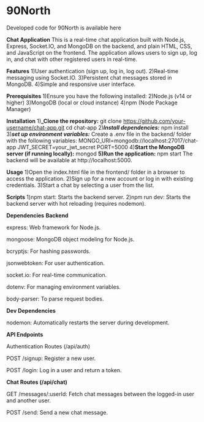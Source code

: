 # 90North
Developed code for 90North is available here

**Chat Application**
This is a real-time chat application built with Node.js, Express, Socket.IO, and MongoDB on the backend, and plain HTML, CSS, and JavaScript on the frontend. The application allows users to sign up, log in, and chat with other registered users in real-time.

**Features**
1)User authentication (sign up, log in, log out).
2)Real-time messaging using Socket.IO.
3)Persistent chat messages stored in MongoDB.
4)Simple and responsive user interface.

**Prerequisites**
1)Ensure you have the following installed:
2)Node.js (v14 or higher)
3)MongoDB (local or cloud instance)
4)npm (Node Package Manager)

**Installation**
1)**_Clone the repository:**
git clone https://github.com/your-username/chat-app.git
cd chat-app
2)**_Install dependencies:_**
npm install
3)_**set up environment variables:**_
Create a .env file in the backend/ folder with the following variables:
MONGO_URI=mongodb://localhost:27017/chat-app
JWT_SECRET=your_jwt_secret
PORT=5000
4)**Start the MongoDB server (if running locally):**
mongod
**5)Run the application:**
npm start
The backend will be available at http://localhost:5000.

**Usage**
1)Open the index.html file in the frontend/ folder in a browser to access the application.
2)Sign up for a new account or log in with existing credentials.
3)Start a chat by selecting a user from the list.

**Scripts**
1)npm start: Starts the backend server.
2)npm run dev: Starts the backend server with hot reloading (requires nodemon).

**Dependencies**
**Backend**

express: Web framework for Node.js.

mongoose: MongoDB object modeling for Node.js.

bcryptjs: For hashing passwords.

jsonwebtoken: For user authentication.

socket.io: For real-time communication.

dotenv: For managing environment variables.

body-parser: To parse request bodies.

**Dev Dependencies**

nodemon: Automatically restarts the server during development.

**API Endpoints**

Authentication Routes (/api/auth)

POST /signup: Register a new user.

POST /login: Log in a user and return a token.

**Chat Routes (/api/chat)**

GET /messages/:userId: Fetch chat messages between the logged-in user and another user.

POST /send: Send a new chat message.

